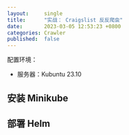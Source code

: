 ```yaml
---
layout:     single
title:      "实战： Craigslist 反反爬虫"
date:       2023-03-05 12:53:23 +0800
categories: Crawler
published:  false
---
```


配置环境：
- 服务器：Kubuntu 23.10

## 安装 Minikube


## 部署 Helm
